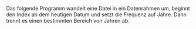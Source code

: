 Das folgende Programm wandelt eine Datei in ein Datenrahmen um, beginnt den Index ab dem heutigen Datum und setzt die Frequenz auf Jahre. Dann trennt es einen bestimmten Bereich von Jahren ab.
